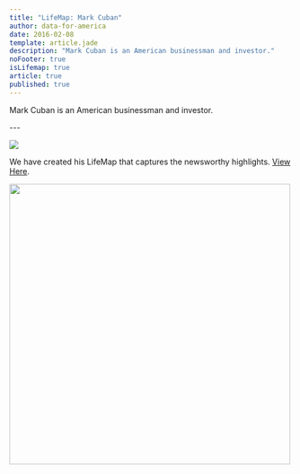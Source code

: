 ```yaml
---
title: "LifeMap: Mark Cuban"
author: data-for-america
date: 2016-02-08
template: article.jade
description: "Mark Cuban is an American businessman and investor."
noFooter: true
isLifemap: true
article: true
published: true
---
```


<p>
  Mark Cuban is an American businessman and investor.
</p>
---
<p>
<img class="ui medium image" style="margin: 0 auto;" src="http://lifemap.io/img/markcuban.gif" />
</p>
<p>
   We have created his LifeMap that captures the newsworthy highlights. <a href="http://lifemap.io/markcuban/" target="_blank">View Here</a>.
</p>
<a href="http://lifemap.io/markcuban/" target="_blank">
<img class="ui medium image" style="width:500px; margin: 0 auto;" src="/img/lifemap/markcuban.jpg" />
</a>
